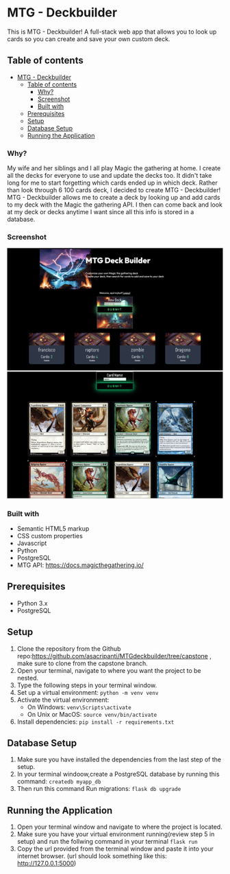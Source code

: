 # MTG - Deckbuilder

This is MTG - Deckbuilder! A full-stack web app that allows you to look up cards so you can create and save your own custom deck. 

## Table of contents

- [MTG - Deckbuilder](#mtg---deckbuilder)
  - [Table of contents](#table-of-contents)
    - [Why?](#why)
    - [Screenshot](#screenshot)
    - [Built with](#built-with)
  - [Prerequisites](#prerequisites)
  - [Setup](#setup)
  - [Database Setup](#database-setup)
  - [Running the Application](#running-the-application)

### Why?
My wife and her siblings and I all play Magic the gathering at home. I create all the decks for everyone to use and update the decks too. It didn't take long for me to start forgetting which cards ended up in which deck. Rather than look through 6 100 cards deck, I decided to create MTG - Deckbuilder! MTG - Deckbuilder allows me to create a deck by looking up and add cards to my deck with the Magic the gathering API. I then can come back and look at my deck or decks anytime I want since all this info is stored in a database. 

### Screenshot

![Overlook of project](static/images/mtgUpdateHomeStatic.png) 
![Cardsearh image](static/images/cardSearch.png)



### Built with

- Semantic HTML5 markup
- CSS custom properties
- Javascript
- Python
- PostgreSQL
- MTG API: https://docs.magicthegathering.io/

## Prerequisites
- Python 3.x
- PostgreSQL

## Setup

1. Clone the repository from the Github repo:https://github.com/asacripanti/MTGdeckbuilder/tree/capstone , make sure to clone from the capstone branch.
2. Open your terminal, navigate to where you want the project to be nested. 
3. Type the following steps in your terminal window.
4. Set up a virtual environment: `python -m venv venv`
5. Activate the virtual environment:
    - On Windows: `venv\Scripts\activate`
    - On Unix or MacOS: `source venv/bin/activate`
6. Install dependencies: `pip install -r requirements.txt`

## Database Setup

1. Make sure you have installed the dependencies from the last step of the setup.
2. In your terminal windoow,create a PostgreSQL database by running this command:     `createdb myapp_db`
3. Then run this command Run migrations: `flask db upgrade`

## Running the Application

1. Open your terminal window and navigate to where the project is located. 
2. Make sure you have your virtual environment running(review step 5 in setup) and run the follwing command in your terminal `flask run`
3. Copy the url provided from the terminal window and paste it into your internet browser. (url should look something like this: http://127.0.0.1:5000)




